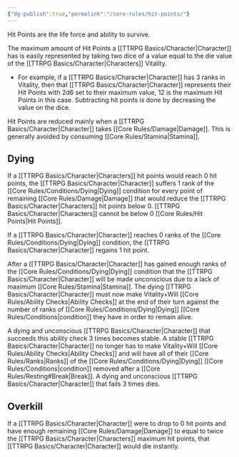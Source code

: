 ```yaml
---
{"dg-publish":true,"permalink":"/core-rules/hit-points/"}
---
```


Hit Points are the life force and ability to survive.

The maximum amount of Hit Points a [[TTRPG Basics/Character\|Character]] has is easily represented by taking two dice of a value equal to the die value of the [[TTRPG Basics/Character\|Characters]] Vitality. 
- For example, if a [[TTRPG Basics/Character\|Character]] has 3 ranks in Vitality, then that [[TTRPG Basics/Character\|Character]] represents their Hit Points with 2d6 set to their maximum value, 12 is the maximum Hit Points in this case. Subtracting hit points is done by decreasing the value on the dice.

Hit Points are reduced mainly when a [[TTRPG Basics/Character\|Character]] takes [[Core Rules/Damage\|Damage]]. This is generally avoided by consuming [[Core Rules/Stamina\|Stamina]].

## Dying
If a [[TTRPG Basics/Character\|Characters]] hit points would reach 0 hit points, the [[TTRPG Basics/Character\|Character]] suffers 1 rank of the [[Core Rules/Conditions/Dying\|Dying]] condition for every point of remaining [[Core Rules/Damage\|Damage]] that would reduce the [[TTRPG Basics/Character\|Characters]] hit points below 0. [[TTRPG Basics/Character\|Characters]] cannot be below 0 [[Core Rules/Hit Points\|Hit Points]].

If a [[TTRPG Basics/Character\|Character]] reaches 0 ranks of the [[Core Rules/Conditions/Dying\|Dying]] condition, the [[TTRPG Basics/Character\|Character]] regains 1 hit point.

After a [[TTRPG Basics/Character\|Character]] has gained enough ranks of the [[Core Rules/Conditions/Dying\|Dying]] condition that the [[TTRPG Basics/Character\|Character]] will be made unconscious due to a lack of maximum [[Core Rules/Stamina\|Stamina]]. The dying [[TTRPG Basics/Character\|Character]] must now make Vitality+Will [[Core Rules/Ability Checks\|Ability Checks]] at the end of their turn against the number of ranks of [[Core Rules/Conditions/Dying\|Dying]] [[Core Rules/Conditions\|condition]] they have in order to remain alive.

A dying and unconscious [[TTRPG Basics/Character\|Character]] that succeeds this ability check 3 times becomes stable. A stable [[TTRPG Basics/Character\|Character]] no longer has to make Vitality+Will [[Core Rules/Ability Checks\|Ability Checks]] and will have all of their [[Core Rules/Ranks\|Ranks]] of the [[Core Rules/Conditions/Dying\|Dying]] [[Core Rules/Conditions\|condition]] removed after a [[Core Rules/Resting#Break\|Break]]. A dying and unconscious [[TTRPG Basics/Character\|Character]] that fails 3 times dies.

## Overkill
If a [[TTRPG Basics/Character\|Character]] were to drop to 0 hit points and have enough remaining [[Core Rules/Damage\|Damage]] to equal to twice the [[TTRPG Basics/Character\|Characters]] maximum hit points, that [[TTRPG Basics/Character\|Character]] would die instantly.